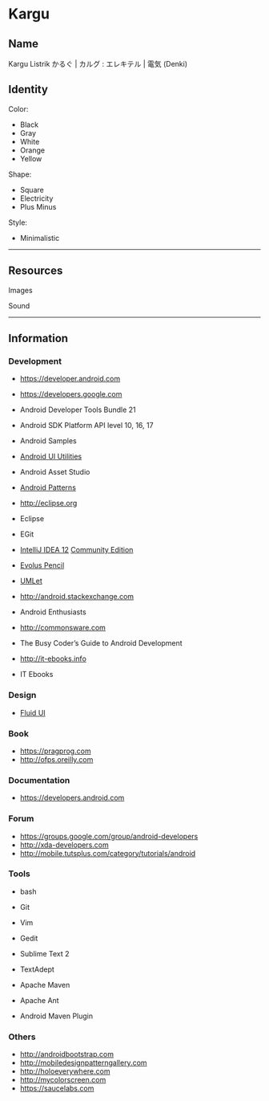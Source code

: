 Kargu
=====

Name
----

Kargu Listrik
かるぐ | カルグ : エレキテル | 電気 (Denki)

Identity
--------

Color:
- Black
- Gray
- White
- Orange
- Yellow

Shape:
- Square
- Electricity
- Plus Minus

Style:
- Minimalistic

*  *  *  *  *  *  *  *  *  *  *  *  *  *  *  *  *  *  *  *  *  *  *  *  *

Resources
---------

Images

Sound

*  *  *  *  *  *  *  *  *  *  *  *  *  *  *  *  *  *  *  *  *  *  *  *  *

Information
-----------

### Development

- https://developer.android.com
- https://developers.google.com
- Android Developer Tools Bundle 21
- Android SDK Platform API level 10, 16, 17
- Android Samples

- [Android UI Utilities](http://android-ui-utils.googlecode.com)
- Android Asset Studio
- [Android Patterns](http://androidpttrns.com)

- http://eclipse.org
- Eclipse
- EGit

- [IntelliJ IDEA 12](http://jetbrains.com/idea) [Community Edition](https://github.com/JetBrains/intellij-community)

- [Evolus Pencil](http://pencil.evolus.vn)

- [UMLet](http://umlet.com)

- http://android.stackexchange.com
- Android Enthusiasts

- http://commonsware.com
- The Busy Coder’s Guide to Android Development

- http://it-ebooks.info
- IT Ebooks

### Design

- [Fluid UI](http://fluidui.com)

### Book

- https://pragprog.com
- http://ofps.oreilly.com

### Documentation

- https://developers.android.com

### Forum

- https://groups.google.com/group/android-developers
- http://xda-developers.com
- http://mobile.tutsplus.com/category/tutorials/android

### Tools

- bash
- Git
- Vim
- Gedit
- Sublime Text 2
- TextAdept

- Apache Maven
- Apache Ant
- Android Maven Plugin

### Others

- http://androidbootstrap.com
- http://mobiledesignpatterngallery.com
- http://holoeverywhere.com
- http://mycolorscreen.com
- https://saucelabs.com

